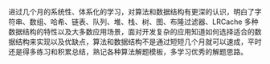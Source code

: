 进过几个月的系统性、体系化的学习，对算法和数据结构有更深的认识，明白了字符串、数组、哈希、链表、队列、堆、栈、树、图、布隆过滤器、LRCache 多种数据结构的特性以及大多数应用场景，面对开发复杂的应用知道如何选择适合的数据结构来实现以及优缺点，算法和数据结构不是通过短短几个月就可以速成，平时还是得多练习和积累总结，熟记各种算法解题模板，多学习优秀的解题思路。